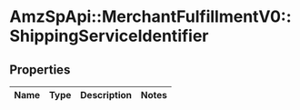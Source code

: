 # AmzSpApi::MerchantFulfillmentV0::ShippingServiceIdentifier

## Properties
Name | Type | Description | Notes
------------ | ------------- | ------------- | -------------

